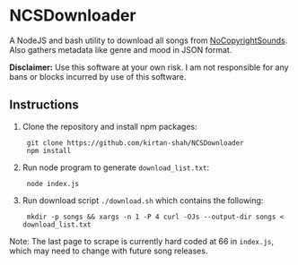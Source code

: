 # NCSDownloader
A NodeJS and bash utility to download all songs from [NoCopyrightSounds](https://ncs.io/music). Also gathers metadata like genre and mood in JSON format.

**Disclaimer:** Use this software at your own risk. I am not responsible for any bans or blocks incurred by use of this software.

## Instructions
1. Clone the repository and install npm packages: 

        git clone https://github.com/kirtan-shah/NCSDownloader
        npm install
2. Run node program to generate `download_list.txt`:

        node index.js
3. Run download script `./download.sh` which contains the following:

        mkdir -p songs && xargs -n 1 -P 4 curl -OJs --output-dir songs < download_list.txt


Note: The last page to scrape is currently hard coded at 66 in `index.js`, which may need to change with future song releases.
